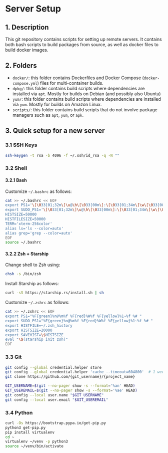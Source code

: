 # Server Setup

## 1. Description

This git repository contains scripts for setting up remote servers.
It contains both bash scripts to build packages from source,
as well as docker files to build docker images.

## 2. Folders

- `docker/`: this folder contains Dockerfiles and Docker Compose (`docker-compose.yml`) files
  for multi-container builds.
- `dpkg/`: this folder contains build scripts where dependencies are installed via `apt`.
  Mostly for builds on Debian (and possibly also Ubuntu)
- `yum/`: this folder contains build scripts where dependencies are installed via `yum`.
  Mostly for builds on Amazon Linux.
- `scripts/`: this folder contains build scripts that do not involve package managers
  such as `apt`, `yum`, or `apk`.


## 3. Quick setup for a new server

### 3.1 SSH Keys

```bash
ssh-keygen -t rsa -b 4096 -f ~/.ssh/id_rsa -q -N ""
```

### 3.2 Shell

#### 3.2.1 Bash

Customize `~/.bashrc` as follows:

```bash
cat >> ~/.bashrc << EOF
export PS1='\[\033[01;32m\]\u@\h\[\033[00m\]:\[\033[01;34m\]\w\[\033[00m\]\$ '
export SUDO_PS1='\[\033[01;32m\]\u@\h\[\033[00m\]:\[\033[01;34m\]\w\[\033[00m\]\$ '
HISTSIZE=50000
HISTFILESIZE=50000
TERM='xterm-256color'
alias ls='ls --color=auto'
alias grep='grep --color=auto'
EOF
source ~/.bashrc
```

#### 3.2.2 Zsh + Starship

Change shell to Zsh using:

```bash
chsh -s /bin/zsh
```

Install Starship as follows:

```zsh
curl -sS https://starship.rs/install.sh | sh
```

Customize `~/.zshrc` as follows:

```zsh
cat >> ~/.zshrc << EOF
export PS1="%F{green}%n@%m%f %F{red}%W%f %F{yellow}%1~%f %# "
export SUDO_PS1="%F{green}%n@%m%f %F{red}%W%f %F{yellow}%1~%f %# "
export HISTFILE=~/.zsh_history
export HISTSIZE=20000
export SAVEHIST=\$HISTSIZE
eval "\$(starship init zsh)"
EOF
```


### 3.3 Git

```bash
git config --global credential.helper store
git config --global credential.helper 'cache --timeout=604800'  # 1 week
git clone https://github.com/{git_username}/{project_name}
```

```bash
GIT_USERNAME=$(git --no-pager show -s --format='%an' HEAD)
GIT_USEREMAIL=$(git --no-pager show -s --format='%ae' HEAD)
git config --local user.name "$GIT_USERNAME"
git config --local user.email "$GIT_USEREMAIL"
```


### 3.4 Python

```bash
curl -Os https://bootstrap.pypa.io/get-pip.py
python3 get-pip.py
pip install virtualenv
cd ~
virtualenv ~/venv -p python3
source ~/venv/bin/activate
```
